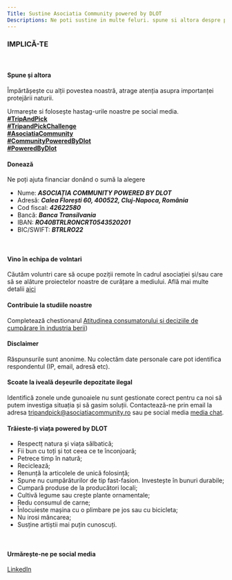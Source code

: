 ```yaml
---
Title: Sustine Asociatia Community powered by DLOT
Descriptions: Ne poti sustine in multe feluri. spune si altora despre proiectele noastre, urmareste-ne pe social media, doneaza, participa la actiunle noastre, expune locuri in care deseurile sunt depozitate ilegal sau raspunde la chestionarele noastre de cercetare. 
---
```


### IMPLICĂ-TE

<br>

#### Spune și altora

Împărtășește cu alții povestea noastră, atrage atenția asupra importanței protejării naturii.

Urmarește si folosește hastag-urile noastre pe social media.  
[**#TripAndPick**](https://www.instagram.com/explore/tags/tripandpick/?hl=en)  
[**#TripandPickChallenge**](https://www.instagram.com/explore/tags/tripandpickchallenge/?hl=en)  
[**#AsociatiaCommunity**](https://www.instagram.com/explore/tags/asociatiacommunity/?hl=en)  
[**#CommunityPoweredByDlot**](https://www.instagram.com/explore/tags/communitypoweredbydlot/?hl=en)  
[**#PoweredByDlot**](https://www.instagram.com/explore/tags/poweredbydlot/?hl=en)  

#### Donează

Ne poți ajuta financiar donând o sumă la alegere  
* Nume: ***ASOCIAȚIA COMMUNITY POWERED BY DLOT***
* Adresă: ***Calea Florești 60, 400522, Cluj-Napoca, România***
* Cod fiscal: ***42622580***
* Bancă: ***Banca Transilvania***
* IBAN: ***RO40BTRLRONCRT0543520201***
* BIC/SWIFT: ***BTRLRO22***

<br>

#### Vino în echipa de volntari

Căutăm voluntri care să ocupe poziții remote în cadrul asociației și/sau care să se alăture proiectelor noastre de curățare a mediului. Află mai multe detalii [aici](https://asociatiacommunity.ro/ro/joinourteam)

#### Contribuie  la studiile noastre

Completează chestionarul [Atitudinea consumatorului și deciziile de cumpărare în industria berii](https://docs.google.com/forms/d/e/1FAIpQLScvUQDZPiALtKtzw9OITf2Wce78LhZYuzOYWR7KhFFDHnTvWg/viewform))

#### Disclaimer
Răspunsurile sunt anonime. Nu colectăm date personale care pot identifica respondentul (IP, email, adresă etc).

#### Scoate la iveală deșeurile depozitate ilegal

Identifică zonele unde gunoaiele nu sunt gestionate corect pentru ca noi să putem investiga situația și să gasim soluții. Contactează-ne prin email la adresa [tripandpick@asociatiacommunity.ro](tripandpick@asociatiacommunity.ro) sau pe social media [media chat](http://m.me/poweredbydlot).

#### Trăieste-ți viața powered by DLOT

* Respectț natura și viața sălbatică;
* Fii bun cu toți și tot ceea ce te înconjoară;
* Petrece timp în natură;
* Reciclează;
* Renunță la articolele de unică folosință;
* Spune nu cumpărăturilor de tip fast-fasion. Investește în bunuri durabile;
* Cumpară produse de la producători locali;
* Cultivă legume sau crește plante ornamentale;
* Redu consumul de carne;
* Înlocuieste mașina cu o plimbare pe jos sau cu bicicleta;
* Nu irosi mâncarea;
* Susține artiștii mai puțin cunoscuți.

<br>

#### Urmărește-ne pe social media
[comment]: # (social media icons linked to our profile)

[LinkedIn](https://www.linkedin.com/showcase/community-powered-by-dlot)

